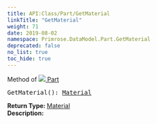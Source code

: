 ```yaml
---
title: API:Class/Part/GetMaterial
linkTitle: "GetMaterial"
weight: 71
date: 2019-08-02
namespace: Primrose.DataModel.Part.GetMaterial
deprecated: false
no_list: true
toc_hide: true
---
```

Method of <a href="/docs/api-reference/Class/Part"><img src="/icons/silk/brick.png"/>&nbsp;Part</a>
<pre class="method-declaration">
GetMaterial(): <a class="type" href="/docs/api-reference/Asset/Material">Material</a></pre>
<b>Return Type: </b>
<a class="type" href="/docs/api-reference/Asset/Material">Material</a>
<br/>
<b>Description: </b>